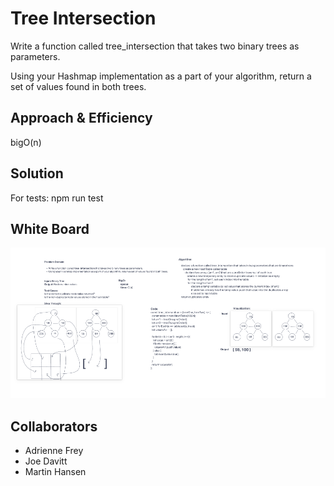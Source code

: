 # Tree Intersection

Write a function called tree_intersection that takes two binary trees as parameters.

Using your Hashmap implementation as a part of your algorithm, return a set of values found in both trees.

## Approach & Efficiency

bigO(n)

## Solution

For tests: npm run test

## White Board

![Tree Intersection](../assets/code-challenge-32.png)

## Collaborators

- Adrienne Frey
- Joe Davitt
- Martin Hansen
